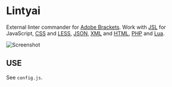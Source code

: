 Lintyai
=======

External linter commander for [Adobe Brackets]. Work with [JSL] for JavaScript, [CSS] and [LESS][CSS], [JSON], [XML] and [HTML][XML], [PHP] and [Lua].

![Screenshot](https://raw.github.com/lexazloy/lintyai/examples/screenshot.png)

USE
---

See `config.js`.

[Adobe Brackets]: https://github.com/adobe/brackets/

[JSL]: http://javascriptlint.com/
[CSS]: http://lesscss.org/
[JSON]: https://github.com/zaach/jsonlint/
[XML]: http://xmlsoft.org/ "XML/HTML Lint"
[PHP]: http://php.net/
[Lua]: http://lua.org/
